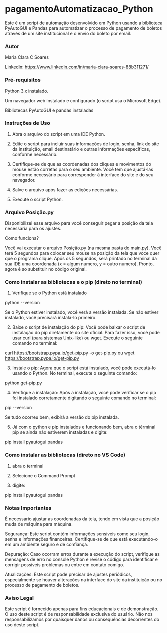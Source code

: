 # pagamentoAutomatizacao_Python

Este é um script de automação desenvolvido em Python usando a biblioteca PyAutoGUI e Pandas para automatizar o processo de pagamento de boletos através de um site institucional e o envio do boleto por email.

### Autor

Maria Clara C Soares

Linkedin: https://www.linkedin.com/in/maria-clara-soares-88b311271/

### Pré-requisitos

Python 3.x instalado.

Um navegador web instalado e configurado (o script usa o Microsoft Edge).

Bibliotecas PyAutoGUI e pandas instaladas

### Instruções de Uso

1. Abra o arquivo do script em uma IDE Python.

2. Edite o script para incluir suas informações de login, senha, link do site da instituição, email destinatário e outras informações específicas, conforme necessário.

3. Certifique-se de que as coordenadas dos cliques e movimentos do mouse estão corretas para o seu ambiente. Você tem que ajustá-las conforme necessário para corresponder à interface do site e do seu navegador.

4. Salve o arquivo após fazer as edições necessárias.

5. Execute o script Python.

### Arquivo Posição.py

Disponibilizei esse arquivo para você conseguir pegar a posição da tela necessaria para os ajustes.

Como funciona?

Você vai executar o arquivo Posição.py (na mesma pasta do main.py). Você terá 5 segundos para colocar seu mouse na posição da tela que voce quer que o programa clique. Após os 5 segundos, será printado no terminal da sua IDE uma coordenada (x = algum numero, y = outro numero). Pronto, agora é so substituir no código original.

### Como instalar as bibliotecas e o pip (direto no terminal)

1. Verifique se o Python está instalado

python --version

Se o Python estiver instalado, você verá a versão instalada. Se não estiver instalado, você precisará instalá-lo primeiro.

2. Baixe o script de instalação do pip: Você pode baixar o script de instalação do pip diretamente do site oficial. Para fazer isso, você pode usar curl (para sistemas Unix-like) ou wget. Execute o seguinte comando no terminal:

curl https://bootstrap.pypa.io/get-pip.py -o get-pip.py
ou
wget https://bootstrap.pypa.io/get-pip.py

3. Instale o pip: Agora que o script está instalado, você pode executá-lo usando o Python. No terminal, execute o seguinte comando:

python get-pip.py

4. Verifique a instalação: Após a instalação, você pode verificar se o pip foi instalado corretamente digitando o seguinte comando no terminal:

pip --version

Se tudo ocorreu bem, exibirá a versão do pip instalada.

5. Já com o python e pip instalados e funcionando bem, abra o términal pip se ainda não estiverem instaladas e digite:

pip install pyautogui pandas

### Como instalar as bibliotecas (direto no VS Code)

1. abra o terminal

2. Selecione o Command Prompt

3. digite:

pip install pyautogui pandas

### Notas Importantes

É necessario ajustar as coordenadas da tela, tendo em vista que a posição muda de máquina para máquina.

Segurança: Este script contém informações sensíveis como seu login, senha e informações financeiras. Certifique-se de que está executando-o em um ambiente seguro e de confiança.

Depuração: Caso ocorram erros durante a execução do script, verifique as mensagens de erro no console Python e revise o código para identificar e corrigir possíveis problemas ou entre em contato comigo.

Atualizações: Este script pode precisar de ajustes periódicos, especialmente se houver alterações na interface do site da instituição ou no processo de pagamento de boletos.

### Aviso Legal

Este script é fornecido apenas para fins educacionais e de demonstração. O uso deste script é de responsabilidade exclusiva do usuário. Não nos responsabilizamos por quaisquer danos ou consequências decorrentes do uso deste script.
